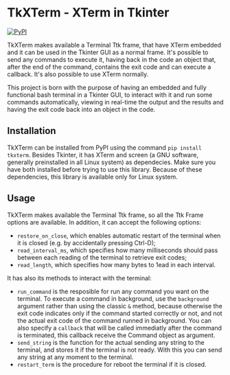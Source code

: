 # TkXTerm - XTerm in Tkinter

[![PyPI](https://img.shields.io/pypi/v/tkxterm?style=flat)](https://pypi.python.org/pypi/tkxterm/)

TkXTerm makes available a Terminal Ttk frame, that have XTerm embedded and it can be used in the Tkinter GUI as a normal frame. It's possible to send any commands to execute it, having back in the code an object that, after the end of the command, contains the exit code and can execute a callback. It's also possible to use XTerm normally.

This project is born with the purpose of having an embedded and fully functional bash terminal in a Tkinter GUI, to interact with it and run some commands automatically, viewing in real-time the output and the results and having the exit code back into an object in the code.

## Installation

TkXTerm can be installed from PyPI using the command `pip install tkxterm`.
Besides Tkinter, it has XTerm and screen (a GNU software, generally preinstalled in all Linux system) as dependecies. Make sure you have both installed before trying to use this library. Because of these dependencies, this library is available only for Linux system.

## Usage

TkXTerm makes available the Terminal Ttk frame, so all the Ttk Frame options are available.
In addition, it can accept the following options:
- `restore_on_close`, which enables automatic restart of the terminal when it is closed (e.g. by accidentally pressing Ctrl-D);
- `read_interval_ms`, which specifies how many milliseconds should pass between each reading of the terminal to retrieve exit codes;
- `read_length`, which specifies how many bytes to 1ead in each interval.

It has also its methods to interact with the terminal:
- `run_command` is the resposible for run any command you want on the terminal. To execute a command in background, use the `background` argument rather than using the classic `&` method, because otherwise the exit code indicates only if the command started correctly or not, and not the actual exit code of the command runned in background. You can also specify a `callback` that will be called immediatly after the command is terminated, this callback receive the Command object as argument.
- `send_string` is the function for the actual sending any string to the terminal, and stores it if the terminal is not ready. With this you can send any string at any moment to the terminal.
- `restart_term` is the procedure for reboot the terminal if it is closed.
